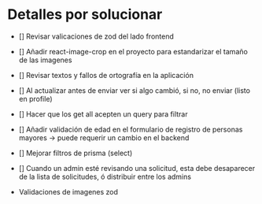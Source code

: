 # Detalles por solucionar

- [] Revisar valicaciones de zod del lado frontend
- [] Añadir react-image-crop en el proyecto para estandarizar el tamaño de las imagenes
- [] Revisar textos y fallos de ortografía en la aplicación
- [] Al actualizar antes de enviar ver si algo cambió, si no, no enviar (listo en profile)
- [] Hacer que los get all acepten un query para filtrar
- [] Añadir validación de edad en el formulario de registro de personas mayores -> puede requerir un cambio en el backend

- [] Mejorar filtros de prisma (select)
- [] Cuando un admin esté revisando una solicitud, esta debe desaparecer de la lista de
  solicitudes, ó distribuir entre los admins

- Validaciones de imagenes zod
